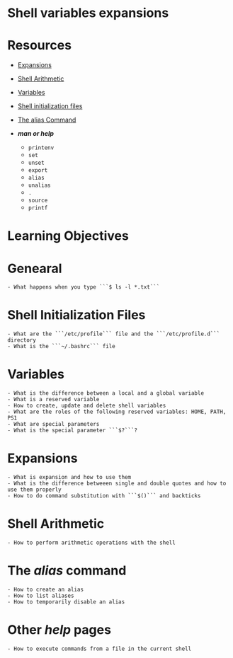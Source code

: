 # Shell variables expansions
# Resources
- [Expansions](http://linuxcommand.org/lc3_lts0080.php)
- [Shell Arithmetic](https://www.gnu.org/software/bash/manual/html_node/Shell-Arithmetic.html)
- [Variables](https://tldp.org/LDP/Bash-Beginners-Guide/html/sect_03_02.html)
- [Shell initialization files](https://tldp.org/LDP/Bash-Beginners-Guide/html/sect_03_01.html)
- [The alias Command](http://www.linfo.org/alias.html)

- ***man or help***
	- ```printenv```
	- ```set```
	- ```unset```
	- ```export```
	- ```alias```
	- ```unalias```
	- ```.```
	- ```source```
	- ```printf```

# Learning Objectives
# Genearal
	- What happens when you type ```$ ls -l *.txt```
# Shell Initialization Files
	- What are the ```/etc/profile``` file and the ```/etc/profile.d``` directory
	- What is the ```~/.bashrc``` file

# Variables
	- What is the difference between a local and a global variable
	- What is a reserved variable
	- How to create, update and delete shell variables
	- What are the roles of the following reserved variables: HOME, PATH, PS1
	- What are special parameters
	- What is the special parameter ```$?```?

# Expansions
	- What is expansion and how to use them
	- What is the difference betweeen single and double quotes and how to use them properly
	- How to do command substitution with ```$()``` and backticks

# Shell Arithmetic
	- How to perform arithmetic operations with the shell

# The *alias* command
	- How to create an alias
	- How to list aliases
	- How to temporarily disable an alias

# Other *help* pages
	- How to execute commands from a file in the current shell
